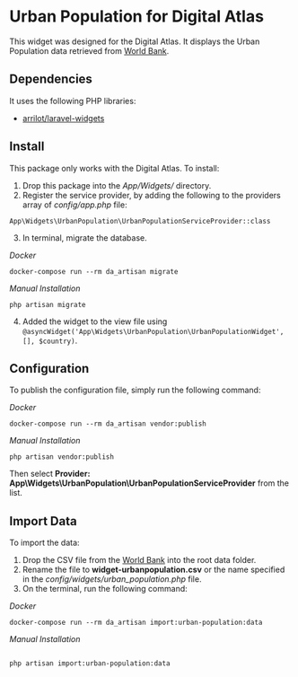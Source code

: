 # Urban Population for Digital Atlas

This widget was designed for the Digital Atlas.  It displays the Urban Population data retrieved from [World Bank](https://data.worldbank.org/indicator/SP.URB.TOTL.IN.ZS).


## Dependencies

It uses the following PHP libraries:

- [arrilot/laravel-widgets](https://github.com/arrilot/laravel-widgets)

## Install

This package only works with the Digital Atlas.  To install:

1. Drop this package into the *App/Widgets/* directory.
2. Register the service provider, by adding the following to the providers array of *config/app.php* file:
```
App\Widgets\UrbanPopulation\UrbanPopulationServiceProvider::class
```
3. In terminal, migrate the database.

_Docker_
```
docker-compose run --rm da_artisan migrate
```

_Manual Installation_
```
php artisan migrate
```

4. Added the widget to the view file using `@asyncWidget('App\Widgets\UrbanPopulation\UrbanPopulationWidget', [], $country)`.

## Configuration

To publish the configuration file, simply run the following command:

_Docker_
```
docker-compose run --rm da_artisan vendor:publish
```

_Manual Installation_
```
php artisan vendor:publish
```

Then select **Provider: App\Widgets\UrbanPopulation\UrbanPopulationServiceProvider** from the list.

## Import Data

To import the data:

1. Drop the CSV file from the [World Bank](https://data.worldbank.org/indicator/SP.URB.TOTL.IN.ZS) into the root data folder.
2. Rename the file to **widget-urbanpopulation.csv** or the name specified in the *config/widgets/urban_population.php* file.
3. On the terminal, run the following command:

_Docker_
```
docker-compose run --rm da_artisan import:urban-population:data
```

_Manual Installation_
```

php artisan import:urban-population:data